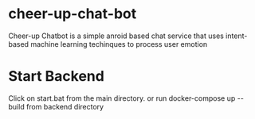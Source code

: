 # cheer-up-chat-bot

Cheer-up Chatbot is a simple anroid based chat service that uses intent-based machine learning techinques to process user emotion  

# Start Backend

Click on start.bat from the main directory. or run docker-compose up --build from backend directory
